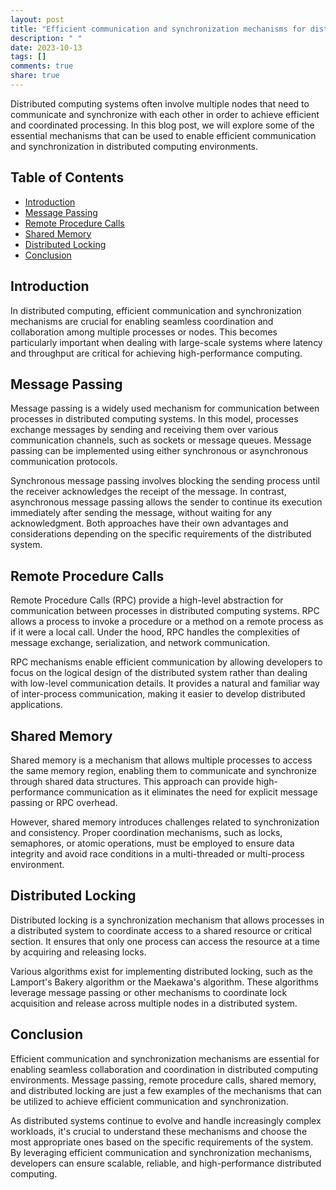 ```yaml
---
layout: post
title: "Efficient communication and synchronization mechanisms for distributed computing"
description: " "
date: 2023-10-13
tags: []
comments: true
share: true
---
```


Distributed computing systems often involve multiple nodes that need to communicate and synchronize with each other in order to achieve efficient and coordinated processing. In this blog post, we will explore some of the essential mechanisms that can be used to enable efficient communication and synchronization in distributed computing environments.

## Table of Contents
- [Introduction](#introduction)
- [Message Passing](#message-passing)
- [Remote Procedure Calls](#remote-procedure-calls)
- [Shared Memory](#shared-memory)
- [Distributed Locking](#distributed-locking)
- [Conclusion](#conclusion)

## Introduction
In distributed computing, efficient communication and synchronization mechanisms are crucial for enabling seamless coordination and collaboration among multiple processes or nodes. This becomes particularly important when dealing with large-scale systems where latency and throughput are critical for achieving high-performance computing.

## Message Passing
Message passing is a widely used mechanism for communication between processes in distributed computing systems. In this model, processes exchange messages by sending and receiving them over various communication channels, such as sockets or message queues. Message passing can be implemented using either synchronous or asynchronous communication protocols.

Synchronous message passing involves blocking the sending process until the receiver acknowledges the receipt of the message. In contrast, asynchronous message passing allows the sender to continue its execution immediately after sending the message, without waiting for any acknowledgment. Both approaches have their own advantages and considerations depending on the specific requirements of the distributed system.

## Remote Procedure Calls
Remote Procedure Calls (RPC) provide a high-level abstraction for communication between processes in distributed computing systems. RPC allows a process to invoke a procedure or a method on a remote process as if it were a local call. Under the hood, RPC handles the complexities of message exchange, serialization, and network communication.

RPC mechanisms enable efficient communication by allowing developers to focus on the logical design of the distributed system rather than dealing with low-level communication details. It provides a natural and familiar way of inter-process communication, making it easier to develop distributed applications.

## Shared Memory
Shared memory is a mechanism that allows multiple processes to access the same memory region, enabling them to communicate and synchronize through shared data structures. This approach can provide high-performance communication as it eliminates the need for explicit message passing or RPC overhead.

However, shared memory introduces challenges related to synchronization and consistency. Proper coordination mechanisms, such as locks, semaphores, or atomic operations, must be employed to ensure data integrity and avoid race conditions in a multi-threaded or multi-process environment.

## Distributed Locking
Distributed locking is a synchronization mechanism that allows processes in a distributed system to coordinate access to a shared resource or critical section. It ensures that only one process can access the resource at a time by acquiring and releasing locks.

Various algorithms exist for implementing distributed locking, such as the Lamport's Bakery algorithm or the Maekawa's algorithm. These algorithms leverage message passing or other mechanisms to coordinate lock acquisition and release across multiple nodes in a distributed system.

## Conclusion
Efficient communication and synchronization mechanisms are essential for enabling seamless collaboration and coordination in distributed computing environments. Message passing, remote procedure calls, shared memory, and distributed locking are just a few examples of the mechanisms that can be utilized to achieve efficient communication and synchronization.

As distributed systems continue to evolve and handle increasingly complex workloads, it's crucial to understand these mechanisms and choose the most appropriate ones based on the specific requirements of the system. By leveraging efficient communication and synchronization mechanisms, developers can ensure scalable, reliable, and high-performance distributed computing.